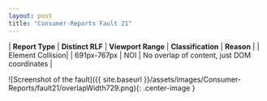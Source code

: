 ```yaml
---
layout: post
title: "Consumer-Reports Fault 21"
---
```

| **Report Type** | **Distinct RLF** | **Viewport Range** | **Classification** | **Reason** |
| Element Collision|  | 691px-767px | NOI | No overlap of content, just DOM coordinates | 

![Screenshot of the fault]({{ site.baseurl }}/assets/images/Consumer-Reports/fault21/overlapWidth729.png){: .center-image }